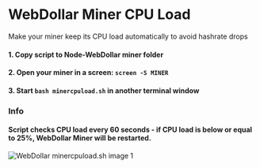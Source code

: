 # WebDollar Miner CPU Load
Make your miner keep its CPU load automatically to avoid hashrate drops

#### 1. Copy script to Node-WebDollar miner folder
#### 2. Open your miner in a screen: ```screen -S MINER```
#### 3. Start ```bash minercpuload.sh``` in another terminal window

### Info
#### Script checks CPU load every 60 seconds - if CPU load is below or equal to 25%, WebDollar Miner will be restarted.

<img src="https://webdollarvpn.io/img/minercpuload-git-image-432428.jpg" alt="WebDollar minercpuload.sh image 1"/>
